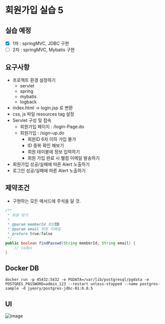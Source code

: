# 회원가입 실습 5

## 실습 예정

- [x] 1차 : springMVC, JDBC 구현
- [ ] 2차 : springMVC, Mybatis 구현

## 요구사항
- 프로젝트 환경 설정하기
	- servlet
	- spring
	- mybatis
	- logback
- index.html -> login.jsp 로 변환
- css, js 파일 resources tag 설정
- Servlet 구성 및 접속
	- 회원가입 페이지 : /login-Page.do
	- 회원가입 : /sign-up.do
		- 회원ID 6자 이하 가입 불가
		- ID 중복 확인 해보기
		- 회원 테이블에 정보 입력하기
		- 회원 가입 완료 시 웰컴 이메일 발송하기
- 회원가입 성공/실패에 따른 Alert 노출하기
- 로그인 성공/실패에 따른 Alert 노출하기

## 제약조건
- 구현하는 모든 메서드에 주석을 달 것.

```java
/**
 * 회원 찾기
 * 
 * @param memberId 회원ID
 * @param email 회원 이메일
 * @return true/false
 */
public boolean findPasswd(String memberId, String email) {
    // codes
}
```

## Docker DB
```
docker run -p 45432:5432 -e PGDATA=/var/lib/postgresql/pgdata -e POSTGRES_PASSWORD=admin_123 --restart unless-stopped --name postgres-sample -d jyeory/postgres-jdbc-01:0.0.5
```

## UI
![image](https://github.com/InitTester/110_Join_05/assets/143479869/7cb10005-fba8-4fd9-b224-88567e3ccb46)
